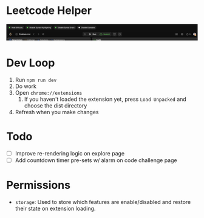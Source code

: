 # Leetcode Helper

![Screenshot of toolbar](./.github/screenshot.png)

# Dev Loop

1. Run `npm run dev`
2. Do work
3. Open `chrome://extensions`
   1. If you haven't loaded the extension yet, press `Load Unpacked` and choose the dist directory
4. Refresh when you make changes

# Todo

- [ ] Improve re-rendering logic on explore page
- [ ] Add countdown timer pre-sets w/ alarm on code challenge page

# Permissions

- `storage`: Used to store which features are enable/disabled and restore their state on extension loading.
